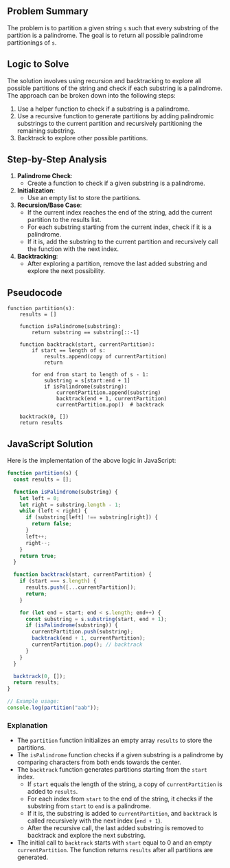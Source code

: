 ## Problem Summary

The problem is to partition a given string `s` such that every substring of the partition is a palindrome. The goal is to return all possible palindrome partitionings of `s`.

## Logic to Solve

The solution involves using recursion and backtracking to explore all possible partitions of the string and check if each substring is a palindrome. The approach can be broken down into the following steps:

1. Use a helper function to check if a substring is a palindrome.
2. Use a recursive function to generate partitions by adding palindromic substrings to the current partition and recursively partitioning the remaining substring.
3. Backtrack to explore other possible partitions.

## Step-by-Step Analysis

1. **Palindrome Check**:
   - Create a function to check if a given substring is a palindrome.
2. **Initialization**:
   - Use an empty list to store the partitions.
3. **Recursion/Base Case**:
   - If the current index reaches the end of the string, add the current partition to the results list.
   - For each substring starting from the current index, check if it is a palindrome.
   - If it is, add the substring to the current partition and recursively call the function with the next index.
4. **Backtracking**:
   - After exploring a partition, remove the last added substring and explore the next possibility.

## Pseudocode

```
function partition(s):
    results = []

    function isPalindrome(substring):
        return substring == substring[::-1]

    function backtrack(start, currentPartition):
        if start == length of s:
            results.append(copy of currentPartition)
            return

        for end from start to length of s - 1:
            substring = s[start:end + 1]
            if isPalindrome(substring):
                currentPartition.append(substring)
                backtrack(end + 1, currentPartition)
                currentPartition.pop()  # backtrack

    backtrack(0, [])
    return results
```

## JavaScript Solution

Here is the implementation of the above logic in JavaScript:

```javascript
function partition(s) {
  const results = [];

  function isPalindrome(substring) {
    let left = 0;
    let right = substring.length - 1;
    while (left < right) {
      if (substring[left] !== substring[right]) {
        return false;
      }
      left++;
      right--;
    }
    return true;
  }

  function backtrack(start, currentPartition) {
    if (start === s.length) {
      results.push([...currentPartition]);
      return;
    }

    for (let end = start; end < s.length; end++) {
      const substring = s.substring(start, end + 1);
      if (isPalindrome(substring)) {
        currentPartition.push(substring);
        backtrack(end + 1, currentPartition);
        currentPartition.pop(); // backtrack
      }
    }
  }

  backtrack(0, []);
  return results;
}

// Example usage:
console.log(partition("aab"));
```

### Explanation

- The `partition` function initializes an empty array `results` to store the partitions.
- The `isPalindrome` function checks if a given substring is a palindrome by comparing characters from both ends towards the center.
- The `backtrack` function generates partitions starting from the `start` index.
  - If `start` equals the length of the string, a copy of `currentPartition` is added to `results`.
  - For each index from `start` to the end of the string, it checks if the substring from `start` to `end` is a palindrome.
  - If it is, the substring is added to `currentPartition`, and `backtrack` is called recursively with the next index (`end + 1`).
  - After the recursive call, the last added substring is removed to backtrack and explore the next substring.
- The initial call to `backtrack` starts with `start` equal to 0 and an empty `currentPartition`. The function returns `results` after all partitions are generated.
